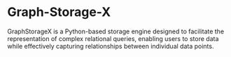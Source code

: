 # Graph-Storage-X
 GraphStorageX is a Python-based storage engine designed to facilitate the representation of complex relational queries, enabling users to store data while effectively capturing relationships between individual data points.
